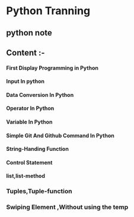 # Python Tranning

## python note

## Content :-

#### First Display Programming in Python

#### Input In python

#### Data Conversion In Python

#### Operator In Python

#### Variable In Python

#### Simple Git And Github Command In Python

#### String-Handing Function

#### Control Statement

#### list,list-method

### Tuples,Tuple-function

### Swiping Element ,Without using the temp
